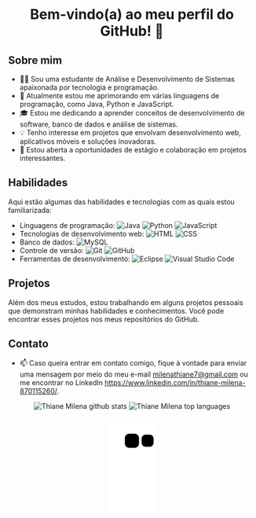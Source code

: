 <h1 align="center"> Bem-vindo(a) ao meu perfil do GitHub! 👋</h1>

<h2> Sobre mim </h2>

- 👩‍💻 Sou uma estudante de Análise e Desenvolvimento de Sistemas apaixonada por tecnologia e programação.
- 🌱 Atualmente estou me aprimorando em várias linguagens de programação, como Java, Python e JavaScript.
- 🎓 Estou me dedicando a aprender conceitos de desenvolvimento de software, banco de dados e análise de sistemas.
- 💡 Tenho interesse em projetos que envolvam desenvolvimento web, aplicativos móveis e soluções inovadoras.
- 💼 Estou aberta a oportunidades de estágio e colaboração em projetos interessantes.

<h2> Habilidades </h2>

Aqui estão algumas das habilidades e tecnologias com as quais estou familiarizada:

- Linguagens de programação: ![Java](https://img.shields.io/badge/-Java-orange) ![Python](https://img.shields.io/badge/-Python-blue) ![JavaScript](https://img.shields.io/badge/-JavaScript-yellow)
- Tecnologias de desenvolvimento web: ![HTML](https://img.shields.io/badge/-HTML-red) ![CSS](https://img.shields.io/badge/-CSS-blue)
- Banco de dados: ![MySQL](https://img.shields.io/badge/-MySQL-blue)
- Controle de versão: ![Git](https://img.shields.io/badge/-Git-orange) ![GitHub](https://img.shields.io/badge/-GitHub-black)
- Ferramentas de desenvolvimento: ![Eclipse](https://img.shields.io/badge/-Eclipse-purple) ![Visual Studio Code](https://img.shields.io/badge/-Visual%20Studio%20Code-blue)

<h2> Projetos </h2>

Além dos meus estudos, estou trabalhando em alguns projetos pessoais que demonstram minhas habilidades e conhecimentos. Você pode encontrar esses projetos nos meus repositórios do GitHub.

<h2> Contato </h2>

- 📫 Caso queira entrar em contato comigo, fique à vontade para enviar uma mensagem por meio do meu e-mail milenathiane7@gmail.com ou me encontrar no LinkedIn https://www.linkedin.com/in/thiane-milena-870115260/.

<div align="center">
  <img width="49%" height="195px" src="https://github-readme-stats.vercel.app/api?username=ThianeMilena&show_icons=true&count_private=true&hide_border=true&title_color=00fbf&icon_color=00fbf&text_color=c9d1d9&bg_color=0d1117" alt="Thiane Milena github stats" />
  <img width="49%" height="195px" src="https://github-readme-stats.vercel.app/api/top-langs/?username=ThianeMilena&layout=compact&hide_border=true&title_color=00fbf&icon_color=00fbf&text_color=c9d1d9&bg_color=0d1117" alt="Thiane Milena top languages" />
</div>
<p align="center">
  <img src="https://github.com/ThianeMilena/ThianeMilena/blob/output/github-contribution-grid-snake.svg" alt="Snake animation">
</p>
